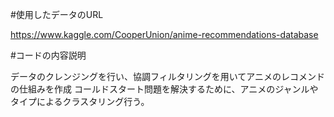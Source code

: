 #使用したデータのURL

https://www.kaggle.com/CooperUnion/anime-recommendations-database


#コードの内容説明

データのクレンジングを行い、協調フィルタリングを用いてアニメのレコメンドの仕組みを作成
コールドスタート問題を解決するために、アニメのジャンルやタイプによるクラスタリング行う。
